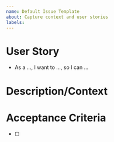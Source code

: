 ```yaml
---
name: Default Issue Template
about: Capture context and user stories
labels: 
---
```


# User Story
<!-- Why does this need to be done? Who will it benefit and how? -->
- As a ..., I want to ..., so I can ...

# Description/Context
<!-- What needs to be done? What additional details are needed by the person who will do the work? -->

# Acceptance Criteria
<!-- What are the concrete outcomes that need to happen for this to be "done"? -->
- [ ]
